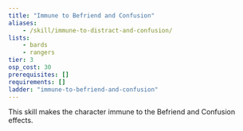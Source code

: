 ```yaml
---
title: "Immune to Befriend and Confusion"
aliases:
    - /skill/immune-to-distract-and-confusion/
lists:
    - bards
    - rangers
tier: 3
osp_cost: 30
prerequisites: []
requirements: []
ladder: "immune-to-befriend-and-confusion"
---
```

This skill makes the character immune to the Befriend and Confusion effects.